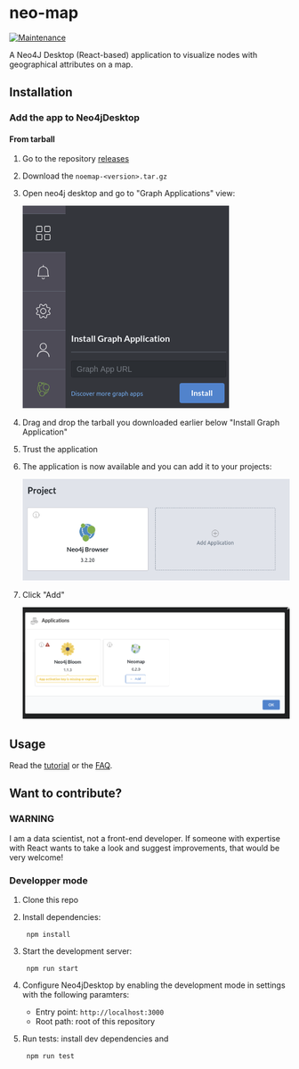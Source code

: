 # neo-map

[![Maintenance](https://img.shields.io/badge/Maintained%3F-yes-green.svg)](https://GitHub.com/Naereen/StrapDown.js/graphs/commit-activity)


A Neo4J Desktop (React-based) application to visualize nodes with geographical attributes on a map.

## Installation

### Add the app to Neo4jDesktop

#### From tarball

1. Go to the repository [releases](https://github.com/stellasia/neomap/releases)
2. Download the `noemap-<version>.tar.gz`
3. Open neo4j desktop and go to "Graph Applications" view:

	![](img/desktop_graphapp_install.png)

4. Drag and drop the tarball you downloaded earlier below "Install Graph Application"
5. Trust the application
6. The application is now available and you can add it to your projects:

	![](img/desktop_graphapp_add.png)

7. Click "Add"

	![](img/desktop_graphapp_add_2.png)


## Usage

Read the [tutorial](https://github.com/stellasia/neomap/wiki/NeoMap-Tutorial/) or the [FAQ](https://github.com/stellasia/neomap/wiki/FAQ).


## Want to contribute?

### WARNING

I am a data scientist, not a front-end developer. If someone with expertise with React wants to take a look and suggest improvements, that would be very welcome!


### Developper mode

1. Clone this repo
2. Install dependencies:

        npm install

3. Start the development server:

        npm run start

4. Configure Neo4jDesktop by enabling the development mode in settings with the following paramters:
    - Entry point: `http://localhost:3000`
    - Root path: root of this repository

5. Run tests: install dev dependencies and

        npm run test
